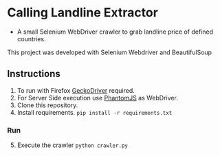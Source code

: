 # Calling Landline Extractor

* A small Selenium WebDriver crawler to grab landline price of defined countries.

This project was developed with Selenium Webdriver and BeautifulSoup

## Instructions
1. To run with Firefox [GeckoDriver](https://github.com/mozilla/geckodriver/releases) required.
2. For Server Side execution use [PhantomJS](http://phantomjs.org/) as WebDriver.
3. Clone this repository.
4. Install requirements. `pip install -r requirements.txt`

### Run
5. Execute the crawler `python crawler.py`